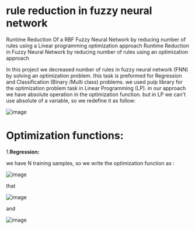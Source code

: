 # rule reduction in fuzzy neural network 

Runtime Reduction Of a RBF Fuzzy Neural Network by reducing number of rules using a Linear programming optimization approach
Runtime Reduction in Fuzzy Neural Network by reducing number of rules using an optimization approach

In this project we decreased number of rules in fuzzy neural network (FNN) by solving an optimization problem. this task is preformed for Regression and Classification (Binary /Multi class) problems. we used pulp library for the optimization problem task in Linear Programming (LP). in our approach we have absolute operation in the optimization function. but in LP we can't use absolute of a variable, so we redefine it as follow:


![image](https://user-images.githubusercontent.com/50669689/137601017-a49fabb6-7641-4eb5-910b-bb964c066bf6.pngs=200)

# Optimization functions:

1.**Regression:**
  
we have N training samples, so we write the optimization function as :

![image](https://user-images.githubusercontent.com/50669689/137600904-f7f783bb-e473-4914-ad0b-23c7e48c7251.png)


that 

![image](https://user-images.githubusercontent.com/50669689/137600905-af331c22-e075-4f06-82a8-571f1410834e.png)


and 

![image](https://user-images.githubusercontent.com/50669689/137600910-455cd1e8-aed3-438b-aead-7cff44a2885e.png)



